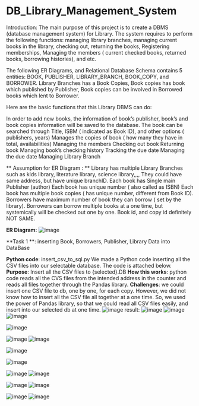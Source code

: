 # DB_Library_Management_System



Introduction: The main purpose of this project is to create a DBMS (database management system) for Library. The system requires to perform the following functions: managing library branches, managing current books in the library, checking out, returning the books, Registering memberships, Managing the members ( current checked books, returned books, borrowing histories), and etc. 

The following ER Diagrams, and Relational Database Schema contains 5 entities: BOOK, PUBLISHER, LIBRARY_BRANCH, BOOK_COPY, and BORROWER. Library Branches has a Book Copies, Book copies has book which published by Publisher, Book copies can be involved in Borrowed books which lent to Borrower. 

Here are the basic functions that this Library DBMS can do: 

In order to add new books, the information of book’s publisher, book’s and book copies information will be saved to the database. 
The book can be searched through Title, ISBM ( indicated as Book ID), and other options ( publishers, years)
Manages the copies of book ( how many they have in total, availabilities)
Managing the members
Checking out book
Returning book
Managing book’s checking history
Tracking the due date
Managing the due date
Managing Library Branch 


**
Assumption for ER Diagram : **
Library has multiple Library Branches such as kids library, literature library, science library,,,, They could have same address, but have unique branchID. 
Each book has Single main Publisher (author) 
Each book has unique number ( also called as ISBN)
Each book has multiple book copies ( has unique number, different from Book ID). 
Borrowers have maximum number of book they can borrow ( set by the library).
Borrowers can borrow multiple books at a one time, but systemically will be checked out one by one. 
Book id, and copy id definitely NOT SAME. 


**ER Diagram:**
![image](https://github.com/user-attachments/assets/0aea62be-e149-4af5-922c-49704b37e596)


**Task 1 **: inserting Book, Borrowers, Publisher, Library Data into DataBase

**Python code**: insert_csv_to_sql.py
We made a Python code inserting all the CSV files into our selectable database. 
The code is attached below.
**Purpose**: Insert all the CSV files to {selected}.DB 
**How **this** works**: python code reads all the CVS files from the intended address in the counter and reads all files together through the Pandas library. 
**Challenges**: we could insert one CSV file to db, one by one, for each copy. However, we did not know how to insert all the CSV file all together at a one time. So, we used the power of Pandas library, so that we could read all CSV files easily, and insert into our selected db at one time. 
![image](https://github.com/user-attachments/assets/1ff9f611-8c74-4533-9f0e-8c99302c7191)
result:
![image](https://github.com/user-attachments/assets/413b0c95-10a1-45aa-a92b-89248c042ff8)
![image](https://github.com/user-attachments/assets/d72a5743-c7cc-4443-a2d4-d63eff5d7e75)
![image](https://github.com/user-attachments/assets/50bcbc68-5aa9-49fe-bd38-a65d1d4b341c)



![image](https://github.com/user-attachments/assets/e06c3064-1085-4b27-9640-0ccfc715e21a)

![image](https://github.com/user-attachments/assets/b5131118-5697-49ec-9bbb-3f5bf7f5f518)
![image](https://github.com/user-attachments/assets/59294524-be85-4631-bbea-28884057c1f6)


![image](https://github.com/user-attachments/assets/68380982-f2ea-4167-b790-91822249b5f1)

![image](https://github.com/user-attachments/assets/023eb814-0869-4d3f-924b-00f7e6fa9309)

![image](https://github.com/user-attachments/assets/8e5d3fe2-7ce8-4370-8d49-f712ca2d04c5)
![image](https://github.com/user-attachments/assets/f1b99796-b722-4528-b3b6-c2e4b0a1412a)

![image](https://github.com/user-attachments/assets/fef2f040-564d-4dc6-9cf4-2868f2e0188d)
![image](https://github.com/user-attachments/assets/cbc0b124-3201-49a8-affd-9d10e93ce891)

![image](https://github.com/user-attachments/assets/07cf65d3-785b-4680-ae43-578a6ef8ad8a)
![image](https://github.com/user-attachments/assets/b2aaacb1-e547-45c4-930a-fa47be6133b3)


